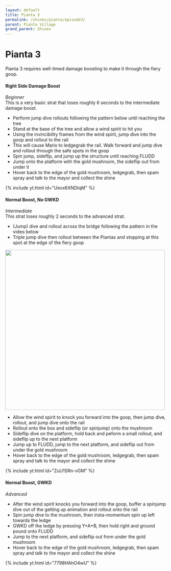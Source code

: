 ```yaml
---
layout: default 
title: Pianta 3
permalink: /shines/pianta/episode3/
parent: Pianta Village
grand_parent: Shines
---
```

# Pianta 3
Pianta 3 requires well-timed damage boosting to make it through the fiery goop.
#### Right Side Damage Boost  
*Beginner*  
This is a very basic strat that loses roughly 6 seconds to the intermediate damage boost.
- Perform jump dive rollouts following the pattern below until reaching the tree
- Stand at the base of the tree and allow a wind spirit to hit you
- Using the invincibility frames from the wind spirit, jump dive into the goop and rollout to the rail
- This will cause Mario to ledgegrab the rail. Walk forward and jump dive and rollout through the safe spots in the goop
- Spin jump, sideflip, and jump up the structure until reaching FLUDD
- Jump onto the platform with the gold mushroom, the sideflip out from under it
- Hover back to the edge of the gold mushroom, ledgegrab, then spam spray and talk to the mayor and collect the shine


{% include yt.html id="Uevx6XNDIqM" %}  
#### Normal Boost, No GWKD  
*Intermediate*  
This strat loses roughly 2 seconds to the advanced strat.
- (Jump) dive and rollout across the bridge following the pattern in the video below
- Triple jump dive then rollout between the Piantas and stopping at this spot at the edge of the fiery goop
  
<img src="https://i.imgur.com/Oc5X8uA.jpeg" width="500">
  
- Allow the wind spirit to knock you forward into the goop, then jump dive, rollout, and jump dive onto the rail
- Rollout onto the box and sideflip (or spinjump) onto the mushroom
- Sideflip dive on the platform, hold back and peform a small rollout, and sideflip up to the next platform
- Jump up to FLUDD, jump to the next platform, and sideflip out from under the gold mushroom
- Hover back to the edge of the gold mushroom, ledgegrab, then spam spray and talk to the mayor and collect the shine


{% include yt.html id="ZuU1SRn-vGM" %}  
#### Normal Boost, GWKD  
*Advanced*  
- After the wind spirit knocks you forward into the goop, buffer a spinjump dive out of the getting up animation and rollout onto the rail
- Spin jump dive to the mushroom, then insta-momentum spin up left towards the ledge
- GWKD off the ledge by pressing Y+A+B, then hold right and ground pound onto FLUDD
- Jump to the next platform, and sideflip out from under the gold mushroom
- Hover back to the edge of the gold mushroom, ledgegrab, then spam spray and talk to the mayor and collect the shine

{% include yt.html id="7798HAhO4wU" %}  

